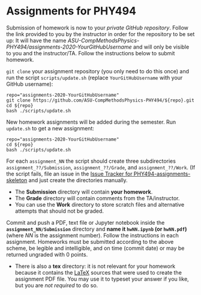 # Assignments for PHY494


Submission of homework is now to your *private GitHub
repository*. Follow the link provided to you by the instructor in
order for the repository to be set up: It will have the name
*ASU-CompMethodsPhysics-PHY494/assignments-2020-YourGitHubUsername*
and will only be visible to you and the instructor/TA. Follow the
instructions below to submit homework.

`git clone` your assignment repository (you only need to do this once)
and run the script `scripts/update.sh` (replace `YourGitHubUsername`
with your GitHub username):
```
repo="assignments-2020-YourGitHubUsername"
git clone https://github.com/ASU-CompMethodsPhysics-PHY494/${repo}.git
cd ${repo}
bash ./scripts/update.sh 
```

New homework assignments will be added during the semester. Run
`update.sh` to get a new assignment:
```
repo="assignments-2020-YourGitHubUsername"
cd ${repo}
bash ./scripts/update.sh 
```

For each `assignment_NN` the script should create three subdirectories
`assignment_??/Submission`, `assignment_??/Grade`, and
`assignment_??/Work`. (If the script fails, file an issue in the
[Issue Tracker for
PHY494-assignments-skeleton](https://github.com/ASU-CompMethodsPhysics-PHY494/PHY494-assignments-skeleton/issues)
and just create the directories manually.

* The **Submission** directory will contain **your homework**.
* The **Grade** directory will contain comments from the
  TA/instructor.
* You can use the **Work** directory to store scratch files and
  alternative attempts that should not be graded.

Commit and push a PDF, text file or Jupyter notebook inside the
**`assignment_NN/Submission`** directory and **name it `hwNN.ipynb`
(or `hwNN.pdf`)** (where *NN* is the assignment number).  Follow the
instructions in each assignment. Homeworks must be submitted according
to the above scheme, be legible and intelligible, and on time (commit
date) or may be returned ungraded with 0 points.

* There is also a **tex** directory: it is not relevant for your
  homework because it contains the
  [LaTeX](https://www.latex-project.org/) sources that were used to
  create the assignment PDF file. You may use it to typeset your
  answer if you like, but you are *not required* to do so.



